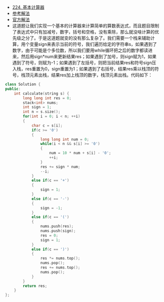 - [224. 基本计算器](https://leetcode-cn.com/problems/basic-calculator/)
- [参考解法](https://www.cnblogs.com/grandyang/p/4570699.html)
- [官方解法](https://leetcode-cn.com/problems/basic-calculator/solution/ji-ben-ji-suan-qi-by-leetcode/)
- 这道题让我们实现一个基本的计算器来计算简单的算数表达式，而且题目限制了表达式中只有加减号，数字，括号和空格，没有乘除，那么就没啥计算的优先级之分了。于是这道题就变的没有那么复杂了。我们需要一个栈来辅助计算，用个变量sign来表示当前的符号，我们遍历给定的字符串s，如果遇到了数字，由于可能是个多位数，所以我们要用while循环把之后的数字都读进来，然后用sign*num来更新结果res；如果遇到了加号，则sign赋为1，如果遇到了符号，则赋为-1；如果遇到了左括号，则把当前结果res和符号sign压入栈，res重置为0，sign重置为1；如果遇到了右括号，结果res乘以栈顶的符号，栈顶元素出栈，结果res加上栈顶的数字，栈顶元素出栈。代码如下：
```C++
class Solution {
public:
    int calculate(string s) {
        long long int res = 0;
        stack<int> nums;
        int sign = 1;
        int n = s.size();
        for(int i = 0; i < n; ++i)
        {
            char c = s[i];
            if(c >= '0')
            {
                long long int num = 0;
                while(i < n && s[i] >= '0')
                {
                    num = 10 * num + s[i] - '0';
                    ++i;
                }
                res += sign * num;
                --i;
            }
            else if(c == '+')
            {
                sign = 1;
            }
            else if(c == '-')
            {
                sign = -1;
            }
            else if(c == '(')
            {
                nums.push(res);
                nums.push(sign);
                res = 0;
                sign = 1;
            }
            else if(c == ')')
            {
                res *= nums.top();
                nums.pop();
                res += nums.top();
                nums.pop();
            }
        }
        return res;
    }
};
```
